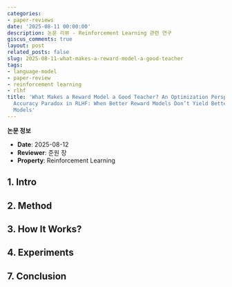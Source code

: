 ```yaml
---
categories:
- paper-reviews
date: '2025-08-11 00:00:00'
description: 논문 리뷰 - Reinforcement Learning 관련 연구
giscus_comments: true
layout: post
related_posts: false
slug: 2025-08-11-what-makes-a-reward-model-a-good-teacher
tags:
- language-model
- paper-review
- reinforcement learning
- rlhf
title: 'What Makes a Reward Model a Good Teacher? An Optimization Perspective / The
  Accuracy Paradox in RLHF: When Better Reward Models Don’t Yield Better Language
  Models'
---
```


**논문 정보**
- **Date**: 2025-08-12
- **Reviewer**: 준원 장
- **Property**: Reinforcement Learning

## 1. Intro

## 2. Method

## 3. How It Works?

## 4. Experiments

## 7. Conclusion
